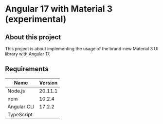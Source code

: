 # Angular 17 with Material 3 (experimental)

## About this project

This project is about implementing the usage of the brand-new Material 3 UI
library with Angular 17.

## Requirements

| Name        | Version |
|-------------|----|
| Node.js     | 20.11.1 |
| npm         | 10.2.4 |
| Angular CLI | 17.2.2 |
| TypeScript  |    |
